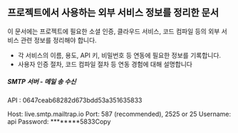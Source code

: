 ## 프로젝트에서 사용하는 외부 서비스 정보를 정리한 문서

이 문서에는 프로젝트에 필요한 소셜 인증, 클라우드 서비스, 코드 컴파일 등의 외부 서비스 관련 정보를 정리해야 합니다.

- 각 서비스의 이름, 용도, API 키, 비밀번호 등 연동에 필요한 정보를 기록합니다.
- 사용자 인증 절차, 코드 컴파일 절차 등 연동 경험에 대해 설명합니다

##### SMTP 서버 - 메일 송 수신

API : 0647ceab68282d673bdd53a351635833

Host: live.smtp.mailtrap.io
Port: 587 (recommended), 2525 or 25
Username: api
Password: ********5833Copy

